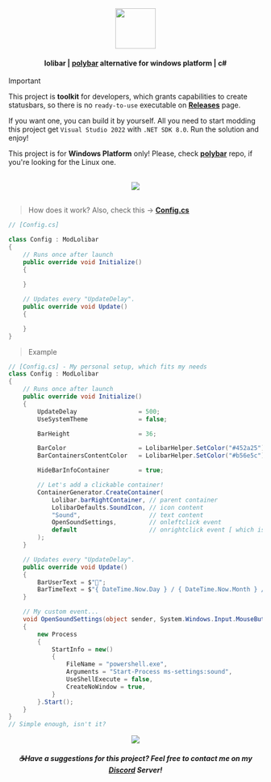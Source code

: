 <div align=center><img src="https://github.com/user-attachments/assets/7e5daeb0-ee0c-4e9c-b584-21164433649d" height=80 /></div>

#### <div align=center>lolibar | [polybar](https://github.com/polybar/polybar) alternative for windows platform | c#</div>

> [!IMPORTANT]  
> This project is **toolkit** for developers, which grants capabilities to create statusbars, so there is no `ready-to-use` executable on **[Releases](https://github.com/supchyan/lolibar/releases)** page.
>
> If you want one, you can build it by yourself. All you need to start modding this project get `Visual Studio 2022` with `.NET SDK 8.0`. Run the solution and enjoy!
> 
> This project is for **Windows Platform** only! Please, check **[polybar](https://github.com/polybar/polybar)** repo, if you're looking for the Linux one.

</br>
<div align=center><img src="https://github.com/user-attachments/assets/0933f6ed-1ba8-479a-be8a-465b8a4f71f5" /></div>
</br>

> How does it work? Also, check this → **[Config.cs](https://github.com/supchyan/lolibar/blob/master/Mods/Config.cs)**
```csharp
// [Config.cs]

class Config : ModLolibar
{
    // Runs once after launch
    public override void Initialize()
    {
        
    }

    // Updates every "UpdateDelay".
    public override void Update()
    {

    }
}
```

> Example
```csharp
// [Config.cs] - My personal setup, which fits my needs
class Config : ModLolibar
{
    // Runs once after launch
    public override void Initialize()
    {
        UpdateDelay                 = 500;
        UseSystemTheme              = false;

        BarHeight                   = 36;

        BarColor                    = LolibarHelper.SetColor("#452a25");
        BarContainersContentColor   = LolibarHelper.SetColor("#b56e5c");

        HideBarInfoContainer        = true;

        // Let's add a clickable container!
        ContainerGenerator.CreateContainer(
            Lolibar.barRightContainer, // parent container
            LolibarDefaults.SoundIcon, // icon content
            "Sound",                   // text content
            OpenSoundSettings,         // onleftclick event
            default                    // onrightclick event [ which is null here ]
        );
    }

    // Updates every "UpdateDelay".
    public override void Update()
    {
        BarUserText = $"🐳";
        BarTimeText = $"{ DateTime.Now.Day } / { DateTime.Now.Month } / { DateTime.Now.Year } { DateTime.Now.DayOfWeek }";
    }

    // My custom event...
    void OpenSoundSettings(object sender, System.Windows.Input.MouseButtonEventArgs e)
    {
        new Process
        {
            StartInfo = new()
            {
                FileName = "powershell.exe",
                Arguments = "Start-Process ms-settings:sound",
                UseShellExecute = false,
                CreateNoWindow = true,
            }
        }.Start();
    }
}
// Simple enough, isn't it?
```

<div align=center><img src="https://github.com/user-attachments/assets/000354cc-e5c5-4de5-9d7e-3e9a123e91e9" /></div>

##### <div align=center> ☕Have a suggestions for this project? Feel free to contact me on my [Discord](https://discord.gg/dGF8p9UGyM) Server!</div>
